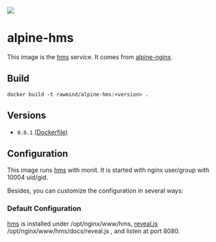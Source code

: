 [![](https://images.microbadger.com/badges/image/rawmind/alpine-hms.svg)](https://microbadger.com/images/rawmind/alpine-hms "Get your own image badge on microbadger.com")

alpine-hms 
===============

This image is the [hms][hms] service. It comes from [alpine-nginx][alpine-nginx].

## Build

```
docker build -t rawmind/alpine-hms:<version> .
```

## Versions

- `0.0.1` [(Dockerfile)](https://github.com/rawmind0/alpine-hms/blob/0.0.1/Dockerfile)


## Configuration

This image runs [hms][hms] with monit. It is started with nginx user/group with 10004 uid/gid.

Besides, you can customize the configuration in several ways:

### Default Configuration

[hms][hms] is installed under /opt/nginx/www/hms, [reveal.js][reveal.js] /opt/nginx/www/hms/docs/reveal.js , and listen at port 8080.

[alpine-nginx]: https://github.com/rawmind0/alpine-nginx/
[reveal.js]: https://github.com/hakimel/reveal.js
[hms]: https://github.com/4km3/hms